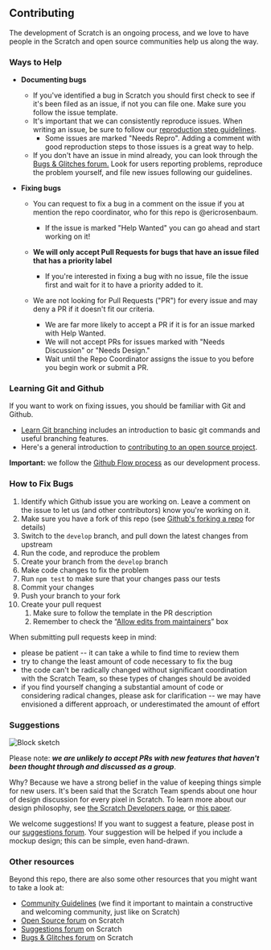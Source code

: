## Contributing
The development of Scratch is an ongoing process, and we love to have people in the Scratch and open source communities help us along the way.

### Ways to Help

* **Documenting bugs**
  * If you've identified a bug in Scratch you should first check to see if it's been filed as an issue, if not you can file one.  Make sure you follow the issue template.
  * It's important that we can consistently reproduce issues. When writing an issue, be sure to follow our [reproduction step guidelines](https://github.com/LLK/scratch-gui/wiki/Writing-good-repro-steps).
    * Some issues are marked "Needs Repro". Adding a comment with good reproduction steps to those issues is a great way to help.
  * If you don't have an issue in mind already, you can look through the [Bugs & Glitches forum.](https://scratch.mit.edu/discuss/3/) Look for users reporting problems, reproduce the problem yourself, and file new issues following our guidelines. 

* **Fixing bugs**
  * You can request to fix a bug in a comment on the issue if you at mention the repo coordinator, who for this repo is @ericrosenbaum.
    * If the issue is marked "Help Wanted" you can go ahead and start working on it!
  * **We will only accept Pull Requests for bugs that have an issue filed that has a priority label** 
    * If you're interested in fixing a bug with no issue, file the issue first and wait for it to have a priority added to it.
  
  * We are not looking for Pull Requests ("PR") for every issue and may deny a PR if it doesn't fit our criteria.
    * We are far more likely to accept a PR if it is for an issue marked with Help Wanted.
    * We will not accept PRs for issues marked with "Needs Discussion" or "Needs Design."
    * Wait until the Repo Coordinator assigns the issue to you before you begin work or submit a PR.

### Learning Git and Github

If you want to work on fixing issues, you should be familiar with Git and Github.

* [Learn Git branching](https://learngitbranching.js.org/) includes an introduction to basic git commands and useful branching features.
* Here's a general introduction to [contributing to an open source project](https://egghead.io/courses/how-to-contribute-to-an-open-source-project-on-github).

**Important:** we follow the [Github Flow process](https://guides.github.com/introduction/flow/) as our development process.

### How to Fix Bugs
1. Identify which Github issue you are working on. Leave a comment on the issue to let us (and other contributors) know you're working on it.
2. Make sure you have a fork of this repo (see [Github's forking a repo](https://help.github.com/en/github/getting-started-with-github/fork-a-repo) for details)
3. Switch to the `develop` branch, and pull down the latest changes from upstream
4. Run the code, and reproduce the problem
5. Create your branch from the `develop` branch
6. Make code changes to fix the problem
7. Run `npm test` to make sure that your changes pass our tests
8. Commit your changes
9. Push your branch to your fork
10. Create your pull request
    1. Make sure to follow the template in the PR description
    1. Remember to check the “[Allow edits from maintainers](https://help.github.com/en/github/collaborating-with-issues-and-pull-requests/allowing-changes-to-a-pull-request-branch-created-from-a-fork)” box

When submitting pull requests keep in mind:
* please be patient -- it can take a while to find time to review them
* try to change the least amount of code necessary to fix the bug
* the code can't be radically changed without significant coordination with the Scratch Team, so these types of changes should be avoided
* if you find yourself changing a substantial amount of code or considering radical changes, please ask for clarification -- we may have envisioned a different approach, or underestimated the amount of effort

### Suggestions
![Block sketch](https://user-images.githubusercontent.com/3431616/77192550-1dcebe00-6ab3-11ea-9606-8ecd8500c958.png)

Please note: **_we are unlikely to accept PRs with new features that haven't been thought through and discussed as a group_**.

Why? Because we have a strong belief in the value of keeping things simple for new users. It's been said that the Scratch Team spends about one hour of design discussion for every pixel in Scratch. To learn more about our design philosophy, see [the Scratch Developers page](https://scratch.mit.edu/developers), or [this paper](http://web.media.mit.edu/~mres/papers/Scratch-CACM-final.pdf).

We welcome suggestions! If you want to suggest a feature, please post in our [suggestions forum](https://scratch.mit.edu/discuss/1/). Your suggestion will be helped if you include a mockup design; this can be simple, even hand-drawn.

### Other resources
Beyond this repo, there are also some other resources that you might want to take a look at:
* [Community Guidelines](https://github.com/LLK/scratch-www/wiki/Community-Guidelines) (we find it important to maintain a constructive and welcoming community, just like on Scratch)
* [Open Source forum](https://scratch.mit.edu/discuss/49/) on Scratch
* [Suggestions forum](https://scratch.mit.edu/discuss/1/) on Scratch
* [Bugs & Glitches forum](https://scratch.mit.edu/discuss/3/) on Scratch
